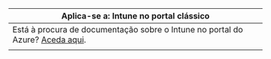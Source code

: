 |                            Aplica-se a: Intune no portal clássico                            |
|------------------------------------------------------------------------------------------------|
| Está à procura de documentação sobre o Intune no portal do Azure? [Aceda aqui](/intune/what-is-intune). |
|                                                                                                |

